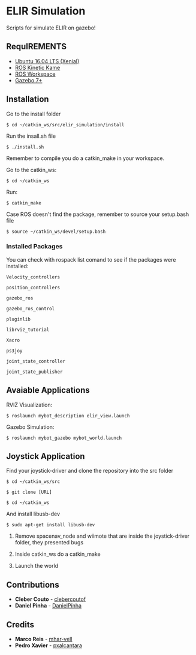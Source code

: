 # ELIR Simulation

Scripts for simulate ELIR on gazebo!

## RequIREMENTS 

  * [Ubuntu 16.04 LTS (Xenial)](http://releases.ubuntu.com/14.04/) 
  * [ROS Kinetic Kame](http://wiki.ros.org/indigo/Installation/Ubuntu) 
  * [ROS Workspace](http://wiki.ros.org/ROS/Tutorials/InstallingandConfiguringROSEnvironment)
  * [Gazebo 7+](http://gazebosim.org/download)



## Installation
Go to the install folder
```
$ cd ~/catkin_ws/src/elir_simulation/install
```

Run the insall.sh file 
```
$ ./install.sh
```
Remember to compile you do a catkin_make in your workspace.

Go to the catkin_ws:
```
$ cd ~/catkin_ws
```
Run:
```
$ catkin_make
```
Case ROS doesn't find the package, remember to source your setup.bash file
```
$ source ~/catkin_ws/devel/setup.bash
```

### Installed Packages
You can check with rospack list comand to see if the packages were installed:
```
Velocity_controllers

position_controllers

gazebo_ros

gazebo_ros_control

pluginlib

librviz_tutorial

Xacro

ps3joy

joint_state_controller

joint_state_publisher
```
## Avaiable Applications

RVIZ Visualization:

```
$ roslaunch mybot_description elir_view.launch
```

Gazebo Simulation:
```
$ roslaunch mybot_gazebo mybot_world.launch
```

## Joystick Application
  Find your joystick-driver and clone the repository into the src folder 

  ```
  $ cd ~/catkin_ws/src
  ```

  ```
  $ git clone [URL]
  ```

  ```
  $ cd ~/catkin_ws
  ```

  And install libusb-dev
  ```
  $ sudo apt-get install libusb-dev
  ```
  
  1. Remove spacenav_node and wiimote that are inside the joystick-driver folder, they presented bugs
    
  2. Inside catkin_ws do a catkin_make
  
  3. Launch the world
    

## Contributions
* **Cleber Couto** - [clebercoutof](https://github.com/clebercoutof)
* **Daniel Pinha** - [DanielPínha](https://github.com/DanielPinha)

## Credits
* **Marco Reis** - [mhar-vell](https://github.com/mhar-vell)
* **Pedro Xavier** - [pxalcantara](https://github.com/pxalcantara)
